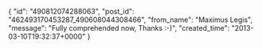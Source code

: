 {
   "id": "490812074288063",
   "post_id": "462493170453287_490608044308466",
   "from_name": "Maximus Legis",
   "message": "Fully comprehended now, Thanks :-)",
   "created_time": "2013-03-10T19:32:37+0000"
 }
